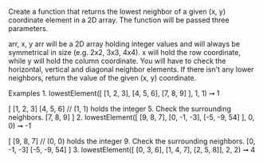 Create a function that returns the lowest neighbor of a given (x, y) coordinate element in a 2D array. The function will be passed three parameters.

 arr,  x,  y
arr will be a 2D array holding integer values and will always be symmetrical in size (e.g. 2x2, 3x3, 4x4).
x will hold the row coordinate, while y will hold the column coordinate.
You will have to check the horizontal, vertical and diagonal neighbor elements. If there isn't any lower neighbors, return the value of the given (x, y) coordinate.

Examples
1.
lowestElement([
  [1, 2, 3],
  [4, 5, 6],
  [7, 8, 9]
], 1, 1) ➞ 1


[
  [1, 2, 3]
  [4, 5, 6]  // (1, 1) holds the integer 5. Check the surrounding neighbors.
  [7, 8, 9]
]
2. 
lowestElement([
  [9, 8, 7],
  [0, -1, -3],
  [-5, -9, 54]
], 0, 0) ➞ -1

[
  [9, 8, 7]   // (0, 0) holds the integer 9. Check the surrounding neighbors.
  [0, -1, -3]
  [-5, -9, 54]
]
3.
lowestElement([
  [0, 3, 6], 
  [1, 4, 7], 
  [2, 5, 8]], 2, 2) ➞ 4